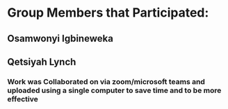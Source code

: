 # Group Members that Participated:

## Osamwonyi Igbineweka 
## Qetsiyah Lynch

### Work was Collaborated on via zoom/microsoft teams and uploaded using a single computer to save time and to be more effective
